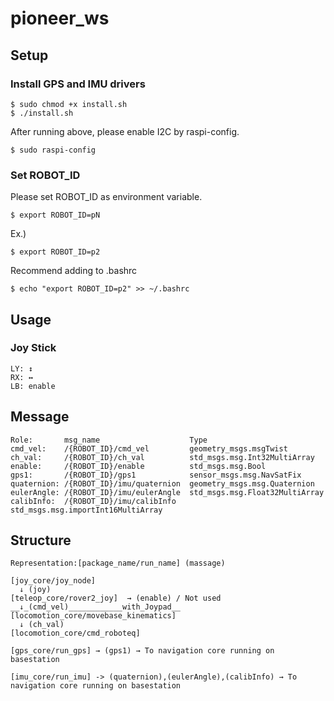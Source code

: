 # pioneer_ws
## Setup
### Install GPS and IMU drivers
``` 
$ sudo chmod +x install.sh
$ ./install.sh
```
After running above, please enable I2C by raspi-config.
```
$ sudo raspi-config
```

### Set ROBOT_ID
Please set ROBOT_ID as environment variable.
``` 
$ export ROBOT_ID=pN
```

Ex.)
```
$ export ROBOT_ID=p2
```

Recommend adding to .bashrc
```
$ echo "export ROBOT_ID=p2" >> ~/.bashrc
```

## Usage
### Joy Stick
```
LY: ↕  
RX: ↔   
LB: enable
```

## Message
```
Role:       msg_name                    Type
cmd_vel:    /{ROBOT_ID}/cmd_vel         geometry_msgs.msgTwist
ch_val:     /{ROBOT_ID}/ch_val          std_msgs.msg.Int32MultiArray
enable:     /{ROBOT_ID}/enable          std_msgs.msg.Bool
gps1:       /{ROBOT_ID}/gps1            sensor_msgs.msg.NavSatFix
quaternion: /{ROBOT_ID}/imu/quaternion  geometry_msgs.msg.Quaternion
eulerAngle: /{ROBOT_ID}/imu/eulerAngle  std_msgs.msg.Float32MultiArray
calibInfo:  /{ROBOT_ID}/imu/calibInfo   std_msgs.msg.importInt16MultiArray
```

## Structure
```
Representation:[package_name/run_name] (massage)

[joy_core/joy_node]
  ↓ (joy)
[teleop_core/rover2_joy]  → (enable) / Not used
__↓_(cmd_vel)____________with_Joypad__
[locomotion_core/movebase_kinematics]
  ↓ (ch_val)
[locomotion_core/cmd_roboteq]

[gps_core/run_gps] → (gps1) → To navigation core running on basestation

[imu_core/run_imu] -> (quaternion),(eulerAngle),(calibInfo) → To navigation core running on basestation
```
